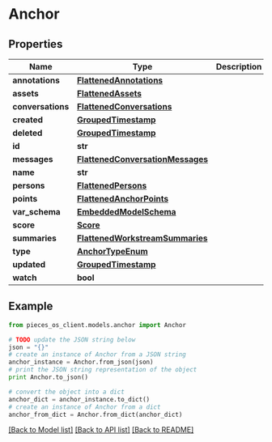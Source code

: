 # Anchor


## Properties
Name | Type | Description | Notes
------------ | ------------- | ------------- | -------------
**annotations** | [**FlattenedAnnotations**](FlattenedAnnotations.md) |  | [optional] 
**assets** | [**FlattenedAssets**](FlattenedAssets.md) |  | [optional] 
**conversations** | [**FlattenedConversations**](FlattenedConversations.md) |  | [optional] 
**created** | [**GroupedTimestamp**](GroupedTimestamp.md) |  | 
**deleted** | [**GroupedTimestamp**](GroupedTimestamp.md) |  | [optional] 
**id** | **str** |  | 
**messages** | [**FlattenedConversationMessages**](FlattenedConversationMessages.md) |  | [optional] 
**name** | **str** |  | [optional] 
**persons** | [**FlattenedPersons**](FlattenedPersons.md) |  | [optional] 
**points** | [**FlattenedAnchorPoints**](FlattenedAnchorPoints.md) |  | 
**var_schema** | [**EmbeddedModelSchema**](EmbeddedModelSchema.md) |  | [optional] 
**score** | [**Score**](Score.md) |  | [optional] 
**summaries** | [**FlattenedWorkstreamSummaries**](FlattenedWorkstreamSummaries.md) |  | [optional] 
**type** | [**AnchorTypeEnum**](AnchorTypeEnum.md) |  | 
**updated** | [**GroupedTimestamp**](GroupedTimestamp.md) |  | 
**watch** | **bool** |  | [optional] 

## Example

```python
from pieces_os_client.models.anchor import Anchor

# TODO update the JSON string below
json = "{}"
# create an instance of Anchor from a JSON string
anchor_instance = Anchor.from_json(json)
# print the JSON string representation of the object
print Anchor.to_json()

# convert the object into a dict
anchor_dict = anchor_instance.to_dict()
# create an instance of Anchor from a dict
anchor_from_dict = Anchor.from_dict(anchor_dict)
```
[[Back to Model list]](../README.md#documentation-for-models) [[Back to API list]](../README.md#documentation-for-api-endpoints) [[Back to README]](../README.md)


